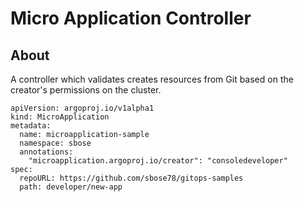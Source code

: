 # Micro Application Controller

## About

A controller which validates creates resources from Git based on the creator's permissions on the cluster.

```
apiVersion: argoproj.io/v1alpha1
kind: MicroApplication
metadata:
  name: microapplication-sample
  namespace: sbose
  annotations:
    "microapplication.argoproj.io/creator": "consoledeveloper" 
spec:
  repoURL: https://github.com/sbose78/gitops-samples
  path: developer/new-app
```


